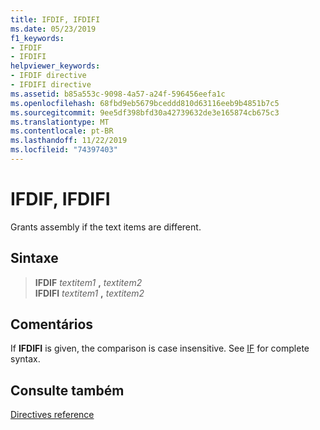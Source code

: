 ```yaml
---
title: IFDIF, IFDIFI
ms.date: 05/23/2019
f1_keywords:
- IFDIF
- IFDIFI
helpviewer_keywords:
- IFDIF directive
- IFDIFI directive
ms.assetid: b85a553c-9098-4a57-a24f-596456eefa1c
ms.openlocfilehash: 68fbd9eb5679bceddd810d63116eeb9b4851b7c5
ms.sourcegitcommit: 9ee5df398bfd30a42739632de3e165874cb675c3
ms.translationtype: MT
ms.contentlocale: pt-BR
ms.lasthandoff: 11/22/2019
ms.locfileid: "74397403"
---
```

# <a name="ifdif-ifdifi"></a>IFDIF, IFDIFI

Grants assembly if the text items are different.

## <a name="syntax"></a>Sintaxe

> **IFDIF** *textitem1* __,__ *textitem2*\
> **IFDIFI** *textitem1* __,__ *textitem2*

## <a name="remarks"></a>Comentários

If **IFDIFI** is given, the comparison is case insensitive. See [IF](../../assembler/masm/if-masm.md) for complete syntax.

## <a name="see-also"></a>Consulte também

[Directives reference](../../assembler/masm/directives-reference.md)
